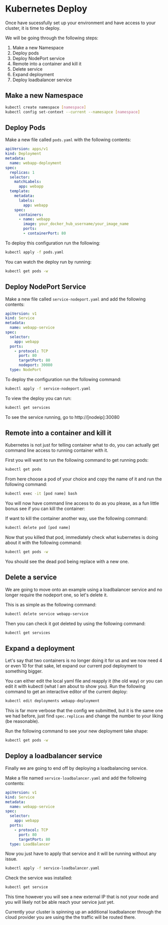 # Kubernetes Deploy

Once have sucessfully set up your environment and have access to your cluster, it is time to deploy. 

We will be going through the following steps:
1. Make a new Namespace
2. Deploy pods
3. Deploy NodePort service
4. Remote into a container and kill it
5. Delete service
6. Expand deployment
7. Deploy loadbalancer service

## Make a new Namespace

``` bash
kubectl create namespace [namespace]
kubectl config set-context --current --namesapce [namespace]
```

## Deploy Pods
Make a new file called `pods.yaml` with the following contents:

```yaml
apiVersion: apps/v1
kind: Deployment
metadata:
  name: webapp-deployment
spec:
  replicas: 1
  selector:
    matchLabels:
      app: webapp
  template:
    metadata:
      labels:
        app: webapp
    spec:
      containers:
      - name: webapp
        image: your_docker_hub_username/your_image_name
        ports:
        - containerPort: 80
```

To deploy this configuration run the following:

``` bash
kubectl apply -f pods.yaml
```

You can watch the deploy run by running:

``` bash
kubectl get pods -w
```

## Deploy NodePort Service

Make a new file called `service-nodeport.yaml` and add the following contents:

``` yaml 
apiVersion: v1
kind: Service
metadata:
  name: webapp-service
spec:
  selector:
    app: webapp
  ports:
    - protocol: TCP
      port: 80
      targetPort: 80
      nodeport: 30080
  type: NodePort
```

To deploy the configuration run the following command:

``` bash
kubectl apply -f service-nodeport.yaml
```

To view the deploy you can run:

``` bash
kubectl get services
```

To see the service running, go to http://[nodeip]:30080

## Remote into a container and kill it

Kubernetes is not just for telling container what to do, you can actually get command line access to running container with it.

First you will want to run the following command to get running pods:

``` bash
kubectl get pods
```

From here choose a pod of your choice and copy the name of it and run the following command:

``` bash
kubectl exec -it [pod name] bash
```

You will now have command line access to do as you please, as a fun little bonus see if you can kill the container:

If want to kill the container another way, use the following command:

``` bash
kubectl delete pod [pod name]
```

Now that you killed that pod, immediately check what kubernetes is doing about it with the following command:

``` bash
kubectl get pods -w
```

You should see the dead pod being replace with a new one.

## Delete a service

We are going to move onto an example using a loadbalancer service and no longer require the nodeport one, so let's delete it.

This is as simple as the following command:

``` bash
kubectl delete service webapp-service
```

Then you can check it got deleted by using the following command:

``` bash
kubectl get services
```

## Expand a deployment

Let's say that two containers is no longer doing it for us and we now need 4 or even 10 for that sake, let expand our current pod deployment to something bigger.

You can either edit the local yaml file and reapply it (the old way) or you can edit it with kubectl (what I am about to show you). Run the following command to get an interactive editor of the current deploy:

``` bash
kubectl edit deployments webapp-deployment
```

This is far more verbose that the config we submitted, but it is the same one we had before, just find `spec.replicas` and change the number to your liking (be reasonable).

Run the following command to see your new deployment take shape:

``` bash
kubectl get pods -w
```

## Deploy a loadbalancer service

Finally we are going to end off by deploying a loadbalancing service.

Make a file named `service-loadbalancer.yaml` and add the following contents:

``` yaml
apiVersion: v1
kind: Service
metadata:
  name: webapp-service
spec:
  selector:
    app: webapp
  ports:
    - protocol: TCP
      port: 80
      targetPort: 80
  type: LoadBalancer
```

Now you just have to apply that service and it will be running without any issue.

``` bash
kubectl apply -f service-loadbalancer.yaml
```

Check the service was installed:

``` bash
kubectl get service
```

This time however you will see a new external IP that is not your node and you will likely not be able reach your service just yet.

Currently your cluster is spinning up an additional loadbalancer through the cloud provider you are using the the traffic will be routed there.


